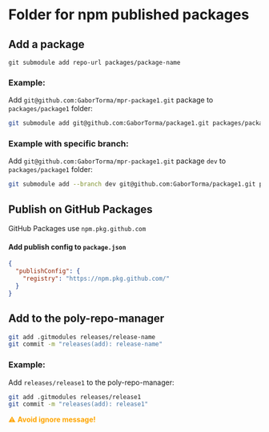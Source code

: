 # Folder for npm published packages

## Add a package

`git submodule add repo-url packages/package-name`

### Example:

Add `git@github.com:GaborTorma/mpr-package1.git` package to `packages/package1` folder:

```bash
git submodule add git@github.com:GaborTorma/package1.git packages/package1
```

### Example with specific branch:

Add `git@github.com:GaborTorma/mpr-package1.git` package `dev` to `packages/package1` folder:

```bash
git submodule add --branch dev git@github.com:GaborTorma/package1.git packages/package1
```

## Publish on GitHub Packages

GitHub Packages use `npm.pkg.github.com`

#### Add publish config to `package.json`

```json
{
  "publishConfig": {
    "registry": "https://npm.pkg.github.com/"
  }
}
```

## Add to the poly-repo-manager

```bash
git add .gitmodules releases/release-name
git commit -m "releases(add): release-name"
```

### Example:

Add `releases/release1` to the poly-repo-manager:

```bash
git add .gitmodules releases/release1
git commit -m "releases(add): release1"
```

<span style="color:orange"> ⚠️ **Avoid ignore message!**</span>

